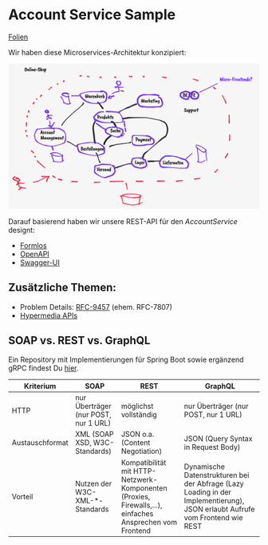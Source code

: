 # Account Service Sample

[Folien](REST.pdf)

Wir haben diese Microservices-Architektur konzipiert:

![microservices.png](docs/microservices.png)

Darauf basierend haben wir unsere REST-API für den _AccountService_ designt:
 - [Formlos](docs/accountservice.md)
 - [OpenAPI](openapi.yml)
 - [Swagger-UI](https://ueberfuhr-trainings.github.io/rest-basics/swagger-ui/index.html)
 
## Zusätzliche Themen:
 - Problem Details: [RFC-9457](https://datatracker.ietf.org/doc/html/rfc9457) (ehem. RFC-7807)
 - [Hypermedia APIs](https://www.innoq.com/en/articles/2020/12/rest-apis-with-hal/)
 

## SOAP vs. REST vs. GraphQL

Ein Repository mit Implementierungen für Spring Boot sowie ergänzend gRPC findest Du [hier](https://github.com/ueberfuhr/api-comparison).

Kriterium| SOAP | REST | GraphQL
-------- |-------- | -------- | --------
HTTP     | nur Überträger (nur POST, nur 1 URL) | möglichst vollständig | nur Überträger (nur POST, nur 1 URL)
Austauschformat | XML (SOAP XSD, W3C-Standards) | JSON o.a. (Content Negotiation) | JSON (Query Syntax in Request Body)
Vorteil | Nutzen der W3C-XML-*-Standards | Kompatibilität mit HTTP-Netzwerk-Komponenten (Proxies, Firewalls,...), einfaches Ansprechen vom Frontend | Dynamische Datenstrukturen bei der Abfrage (Lazy Loading in der Implementierung), JSON erlaubt Aufrufe vom Frontend wie REST
